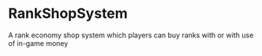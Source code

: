 # RankShopSystem
A rank economy shop system which players can buy ranks with or with use of in-game money
